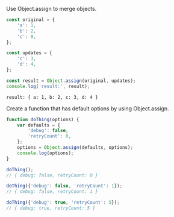 Use Object.assign to merge objects.

```javascript
const original = {
    'a': 1,
    'b': 2,
    'c': 0,
};

const updates = {
    'c': 3,
    'd': 4,
};

const result = Object.assign(original, updates);
console.log('result:', result);
```

```result: { a: 1, b: 2, c: 3, d: 4 }```

Create a function that has default options by using Object.assign.

```javascript
function doThing(options) {
    var defaults = {
        'debug': false,
        'retryCount': 0,
    };
    options = Object.assign(defaults, options);
    console.log(options);
}
```

```javascript
doThing();
// { debug: false, retryCount: 0 }

doThing({'debug': false, 'retryCount': 1});
// { debug: false, retryCount: 1 }

doThing({'debug': true, 'retryCount': 5});
// { debug: true, retryCount: 5 }
```